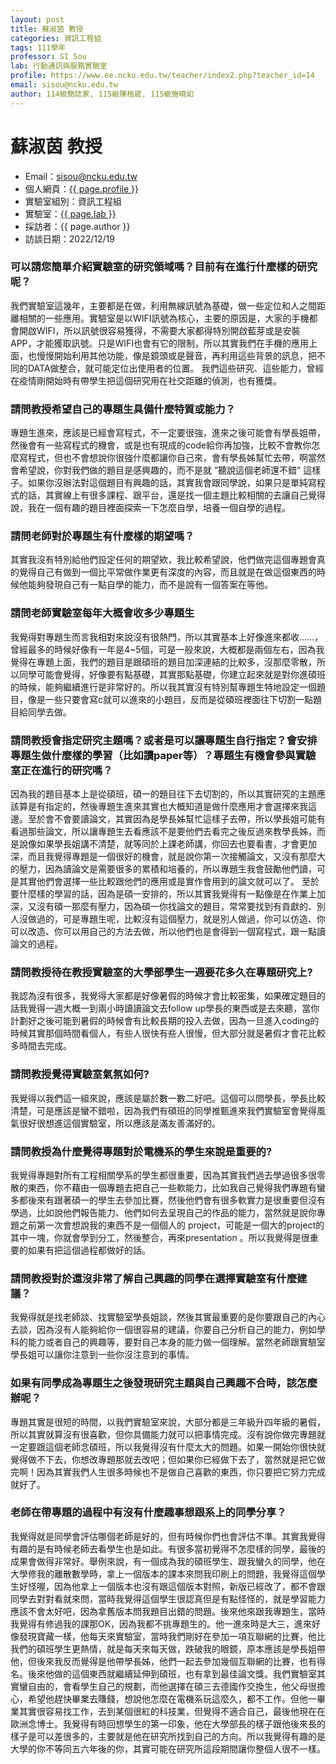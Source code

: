 ```yaml
---
layout: post
title: 蘇淑茵 教授
categories: 資訊工程組
tags: 111學年
professor: SI Sou
lab: 行動通訊與服務實驗室
profile: https://www.ee.ncku.edu.tw/teacher/index2.php?teacher_id=14
email: sisou@ncku.edu.tw
author: 114級簡誌家, 115級陳楷崴, 115級施曉如
---
```


# 蘇淑茵 教授

- Email：sisou@ncku.edu.tw
- 個人網頁：[{{ page.profile }}](https://www.ee.ncku.edu.tw/teacher/index2.php?teacher_id=14)
- 實驗室組別：資訊工程組
- 實驗室：[{{ page.lab }}](http://mcslab.ee.ncku.edu.tw/)
- 採訪者：{{ page.author }}
- 訪談日期：2022/12/19

### 可以請您簡單介紹實驗室的研究領域嗎？目前有在進行什麼樣的研究呢？
  我們實驗室這幾年，主要都是在做，利用無線訊號為基礎，做一些定位和人之間距離相關的一些應用。實驗室是以WIFI訊號為核心，主要的原因是，大家的手機都會開啟WIFI，所以訊號很容易獲得，不需要大家都得特別開啟藍芽或是安裝APP，才能獲取訊號。只是WIFI也會有它的限制，所以其實我們在手機的應用上面，也慢慢開始利用其他功能，像是鏡頭或是聲音，再利用這些背景的訊息，把不同的DATA做整合，就可能定位出使用者的位置。
  我們這些研究、這些能力，曾經在疫情剛開始時有帶學生把這個研究用在社交距離的偵測，也有獲獎。

### 請問教授希望自己的專題生具備什麼特質或能力？
  專題生進來，應該是已經會寫程式，不一定要很強，進來之後可能會有學長姐帶，然後會有一些寫程式的機會，或是也有現成的code給你再加強，比較不會教你怎麼寫程式，但也不會想說你很強什麼都讓你自己來，會有學長姊幫忙去帶，啊當然會希望說，你對我們做的題目是感興趣的，而不是就 ”聽說這個老師還不錯” 這樣子。如果你沒辦法對這個題目有興趣的話，其實我會跟同學說，如果只是單純寫程式的話，其實線上有很多課程、跟平台，還是找一個主題比較相關的去讓自己覺得說，我在一個有趣的題目裡面探索一下怎麼自學，培養一個自學的過程。

### 請問老師對於專題生有什麼樣的期望嗎？
  其實我沒有特別給他們設定任何的期望欸，我比較希望說，他們做完這個專題會真的覺得自己有做到一個比平常做作業更有深度的內容，而且就是在做這個東西的時候他能夠發現自己有一點自學的能力，而不是說有一個答案在等他。

### 請問老師實驗室每年大概會收多少專題生
  我覺得對專題生而言我相對來說沒有很熱門，所以其實基本上好像進來都收……，曾經最多的時候好像有一年是4~5個，可是一般來說，大概都是兩個左右，因為我覺得在專題上面，我們的題目是跟碩班的題目加深連結的比較多，沒那麼零散，所以同學可能會覺得，好像要有點基礎，其實那點基礎，你建立起來就是對你進碩班的時候，能夠繼續進行是非常好的。所以我其實沒有特別幫專題生特地設定一個題目，像是一些只要會寫c就可以進來的小題目，反而是從碩班裡面往下切割一點題目給同學去做。

### 請問教授會指定研究主題嗎？或者是可以讓專題生自行指定？會安排專題生做什麼樣的學習（比如讀paper等）？專題生有機會參與實驗室正在進行的研究嗎？
  因為我的題目基本上是從碩班，碩一的題目往下去切割的，所以其實研究的主題應該算是有指定的，然後專題生進來其實也大概知道是做什麼應用才會選擇來我這邊。至於會不會要讀論文，其實因為是學長姊幫忙這樣子去帶，所以學長姐可能有看過那些論文，所以讓專題生去看應該不是要他們去看完之後反過來教學長姊，而是說像如果學長姐講不清楚，就等同於上課老師講，你回去也要看書，才會更加深，而且我覺得專題是一個很好的機會，就是說你第一次接觸論文，又沒有那麼大的壓力，因為讀論文是需要很多的累積和培養的，所以專題生我會鼓勵他們讀，可是其實他們會選擇一些比較跟他們的應用或是實作會用到的論文就可以了。
  至於要什麼樣的學習的話，因為是碩一安排的，所以其實我覺得有一點像是在作業上加深，又沒有碩一那麼有壓力，因為碩一你找論文的題目，常常要找到有貢獻的、別人沒做過的，可是專題生呢，比較沒有這個壓力，就是別人做過，你可以仿造、你可以改造、你可以用自己的方法去做，所以他們也是會得到一個寫程式，跟一點讀論文的過程。

### 請問教授待在教授實驗室的大學部學生一週要花多久在專題研究上?
  我認為沒有很多，我覺得大家都是好像暑假的時候才會比較密集，如果確定題目的話我覺得一週大概一到兩小時讀讀論文去follow up學長的東西或是去來聽，當你計劃好之後可能到暑假的時候會有比較長期的投入去做，因為一旦進入coding的時候其實那個時間看個人，有些人很快有些人很慢，但大部分就是暑假才會花比較多時間去完成。
 
### 請問教授覺得實驗室氣氛如何?
  我覺得以我們這一組來說，應該是屬於數一數二好吧。這個可以問學長，學長比較清楚，可是應該是蠻不錯啦，因為我們有碩班的同學推甄進來我們實驗室會覺得風氣很好很想進這個實驗室，所以應該是滿友善滿好的。

### 請問教授為什麼覺得專題對於電機系的學生來說是重要的?
  我覺得專題對所有工程相關學系的學生都很重要，因為其實我們過去學過很多很零散的東西，你不藉由一個專題去把自己一些軟能力，比如我自己覺得我們專題有蠻多都後來有跟著碩一的學生去參加比賽，然後他們會有很多軟實力是很重要但沒有學過，比如說他們報告能力、他們如何去呈現自己的作品的能力，當然就是說你專題之前第一次會想說我的東西不是一個個人的 project，可能是一個大的project的其中一塊，你就會學到分工，然後整合，再來presentation 。所以我覺得是很重要的如果有把這個過程都做好的話。

### 請問教授對於還沒非常了解自己興趣的同學在選擇實驗室有什麼建議？
我覺得就是找老師談、找實驗室學長姐談，然後其實最重要的是你要跟自己的內心去談，因為沒有人能夠給你一個很容易的建議，你要自己分析自己的能力，例如學科的能力或者自己的興趣等，要對自己本身的能力做一個理解。當然老師跟實驗室學長姐可以讓你注意到一些你沒注意到的事情。

### 如果有同學成為專題生之後發現研究主題與自己興趣不合時，該怎麼辦呢？
專題其實是很短的時間，以我們實驗室來說，大部分都是三年級升四年級的暑假，所以其實就算沒有很喜歡，但你具備能力就可以把事情完成。沒有說你做完專題就一定要跟這個老師念碩班，所以我覺得沒有什麼太大的問題。如果一開始你很快就覺得做不下去，你想改專題那就去改吧；但如果你已經做下去了，當然就是把它做完啊！因為其實我們人生很多時候也不是做自己喜歡的東西，你只要把它努力完成就好了。

### 老師在帶專題的過程中有沒有什麼趣事想跟系上的同學分享？
我覺得就是同學會評估哪個老師是好的，但有時候你們也會評估不準。其實我覺得有趣的是有時候老師去看學生也是如此。有很多當初覺得不怎麼樣的同學，最後的成果會做得非常好。舉例來說，有一個成為我的碩班學生、跟我蠻久的同學，他在大學修我的離散數學時，拿上一個版本的課本來問我印刷上的問題，我覺得這個學生好怪喔，因為他拿上一個版本也沒有跟這個版本對照，新版已經改了，都不會跟同學去對對看就來問，當時我覺得這個學生很認真但是有點怪怪的，就是學習能力應該不會太好吧，因為拿舊版本問我題目出錯的問題。後來他來跟我專題生，當時我覺得有修過我的課那OK，因為我都不挑專題生的。他一進來時是大三，進來好像發現寶藏一樣，他每天來實驗室，當時我們剛好在參加一項互聯網的比賽，他比我們的碩班學生更熱情，就是每天來每天做，跌破我的眼鏡，原本應該是學長姐帶他，但後來我反而覺得是他帶學長姊，他們一起去參加幾個互聯網的比賽，也有得名。後來他做的這個東西就繼續延伸到碩班，也有拿到最佳論文獎。我們實驗室其實蠻自由的，會看學生自己的規劃，而他選擇在碩三去德國作交換生，他父母很擔心，希望他趕快畢業去賺錢，想說他怎麼在電機系玩這麼久，都不工作。但他一畢業其實很容易找工作，去到某個很紅的科技業，但覺得不適合自己，最後他現在在歐洲念博士。我覺得有時回想學生的第一印象，他在大學部長的樣子跟他後來長的樣子是可以差很多的，主要就是他在研究所找到自己的方向。所以我覺得有趣的是大學的你不等同五六年後的你，其實可能在研究所這段期間讓你整個人很不一樣。




